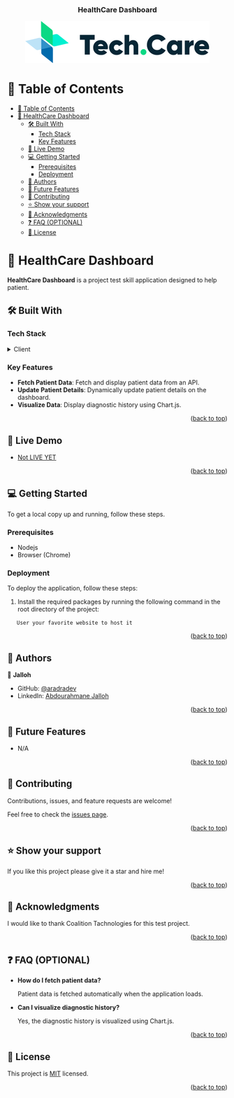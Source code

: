 <a name="readme-top"></a>

<div align="center">
  <h3><b>HealthCare Dashboard</b></h3>
  <img src='images/TestLogo.svg' alt='logo' />
</div>

# 📗 Table of Contents

- [📗 Table of Contents](#-table-of-contents)
- [📖 HealthCare Dashboard ](#-healthcare-dashboard-)
  - [🛠 Built With ](#-built-with-)
    - [Tech Stack ](#tech-stack-)
    - [Key Features ](#key-features-)
  - [🚀 Live Demo ](#-live-demo-)
  - [💻 Getting Started ](#-getting-started-)
    - [Prerequisites](#prerequisites)
    - [Deployment](#deployment)
  - [👥 Authors ](#-authors-)
  - [🔭 Future Features ](#-future-features-)
  - [🤝 Contributing ](#-contributing-)
  - [⭐️ Show your support ](#️-show-your-support-)
  - [🙏 Acknowledgments ](#-acknowledgments-)
  - [❓ FAQ (OPTIONAL) ](#-faq-optional-)
  - [📝 License ](#-license-)

# 📖 HealthCare Dashboard <a name="about-project"></a>

**HealthCare Dashboard** is a project test skill application designed to help patient.

## 🛠 Built With <a name="built-with"></a>

### Tech Stack <a name="tech-stack"></a>

<details>
  <summary>Client</summary>
  <ul>
    <li><a href="">JavaScript</a></li>
    <li><a href="">HTML5</a></li>
    <li><a href="">CSS3</a></li>
  </ul>
</details>

### Key Features <a name="key-features"></a>
- **Fetch Patient Data**: Fetch and display patient data from an API.
- **Update Patient Details**: Dynamically update patient details on the dashboard.
- **Visualize Data**: Display diagnostic history using Chart.js.

<p align="right">(<a href="#readme-top">back to top</a>)</p>

## 🚀 Live Demo <a name="live-demo"></a>

- [Not LIVE YET]()

<p align="right">(<a href="#readme-top">back to top</a>)</p>

## 💻 Getting Started <a name="getting-started"></a>

To get a local copy up and running, follow these steps.

### Prerequisites

- Nodejs
- Browser (Chrome)


### Deployment
To deploy the application, follow these steps:
1. Install the required packages by running the following command in the root directory of the project:
```
   User your favorite website to host it
```

<p align="right">(<a href="#readme-top">back to top</a>)</p>

<!-- AUTHORS -->

## 👥 Authors <a name="author"></a>
👤 **Jalloh**

- GitHub: [@aradradev](https://github.com/aradradev)
- LinkedIn: [Abdourahmane Jalloh](https://www.linkedin.com/in/abdul-jalloh)

<p align="right">(<a href="#readme-top">back to top</a>)</p>

<!-- FUTURE FEATURES -->

## 🔭 Future Features <a name="future-features"></a>
- N/A

<p align="right">(<a href="#readme-top">back to top</a>)</p>

<!-- CONTRIBUTING -->

## 🤝 Contributing <a name="contributing"></a>

Contributions, issues, and feature requests are welcome!

Feel free to check the [issues page](../).

<p align="right">(<a href="#readme-top">back to top</a>)</p>


<!-- SUPPORT -->

## ⭐️ Show your support <a name="support"></a>

If you like this project please give it a star and hire me!

<p align="right">(<a href="#readme-top">back to top</a>)</p>

<!-- ACKNOWLEDGEMENTS -->

## 🙏 Acknowledgments <a name="acknowledgements"></a>

I would like to thank Coalition Tachnologies for this test project.

<p align="right">(<a href="#readme-top">back to top</a>)</p>

## ❓ FAQ (OPTIONAL) <a name="faq"></a>

- **How do I fetch patient data?**

  Patient data is fetched automatically when the application loads.

- **Can I visualize diagnostic history?**

  Yes, the diagnostic history is visualized using Chart.js.

<p align="right">(<a href="#readme-top">back to top</a>)</p>

<!-- LICENSE -->

## 📝 License <a name="license"></a>

This project is [MIT](./LICENSE) licensed.

<p align="right">(<a href="#readme-top">back to top</a>)</p>